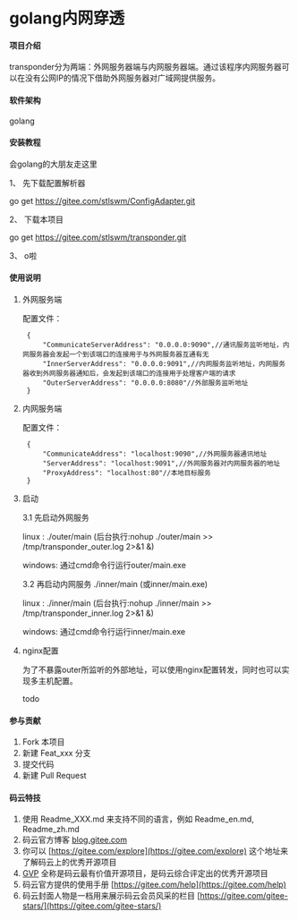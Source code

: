 # golang内网穿透

#### 项目介绍
transponder分为两端：外网服务器端与内网服务器端。通过该程序内网服务器可以在没有公网IP的情况下借助外网服务器对广域网提供服务。

#### 软件架构
golang


#### 安装教程

会golang的大朋友走这里

1、 先下载配置解析器 

go get https://gitee.com/stlswm/ConfigAdapter.git

2、 下载本项目

go get https://gitee.com/stlswm/transponder.git

3、 o啦


#### 使用说明

1. 外网服务端

    配置文件：

        { 
            "CommunicateServerAddress": "0.0.0.0:9090",//通讯服务监听地址，内网服务器会发起一个到该端口的连接用于与外网服务器互通有无
            "InnerServerAddress": "0.0.0.0:9091",//内网服务监听地址，内网服务器收到外网服务器通知后，会发起到该端口的连接用于处理客户端的请求
            "OuterServerAddress": "0.0.0.0:8080"//外部服务监听地址
        }

2. 内网服务端

    配置文件：
    
        {
            "CommunicateAddress": "localhost:9090",//外网服务器通讯地址
            "ServerAddress": "localhost:9091",//外网服务器对内网服务器的地址
            "ProxyAddress": "localhost:80"//本地目标服务
        }
    
3. 启动

   3.1 先启动外网服务 
   
    linux : ./outer/main (后台执行:nohup ./outer/main >> /tmp/transponder_outer.log 2>&1 &)
    
    windows: 通过cmd命令行运行outer/main.exe
        
   3.2 再启动内网服务 ./inner/main (或inner/main.exe)
   
    linux : ./inner/main (后台执行:nohup ./inner/main >> /tmp/transponder_inner.log 2>&1 &)
    
    windows: 通过cmd命令行运行inner/main.exe
		
3. nginx配置

    为了不暴露outer所监听的外部地址，可以使用nginx配置转发，同时也可以实现多主机配置。
    
    todo

#### 参与贡献

1. Fork 本项目
2. 新建 Feat_xxx 分支
3. 提交代码
4. 新建 Pull Request


#### 码云特技

1. 使用 Readme\_XXX.md 来支持不同的语言，例如 Readme\_en.md, Readme\_zh.md
2. 码云官方博客 [blog.gitee.com](https://blog.gitee.com)
3. 你可以 [https://gitee.com/explore](https://gitee.com/explore) 这个地址来了解码云上的优秀开源项目
4. [GVP](https://gitee.com/gvp) 全称是码云最有价值开源项目，是码云综合评定出的优秀开源项目
5. 码云官方提供的使用手册 [https://gitee.com/help](https://gitee.com/help)
6. 码云封面人物是一档用来展示码云会员风采的栏目 [https://gitee.com/gitee-stars/](https://gitee.com/gitee-stars/)